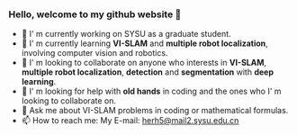 ### Hello, welcome to my github website  👋

- 🔭 I' m currently working on SYSU as a graduate student.
- 🌱 I' m currently learning **VI-SLAM** and **multiple robot localization**, involving computer vision and robotics.
- 👯 I' m looking to collaborate on anyone who interests in **VI-SLAM**, **multiple robot localization**, **detection** and **segmentation** with **deep learning**.
- 🤔 I' m looking for help with **old hands** in coding and the ones who I' m looking to collaborate on.
- 💬 Ask me about VI-SLAM problems in coding or mathematical formulas.
- 📫 How to reach me: My E-mail: herh5@mail2.sysu.edu.cn
